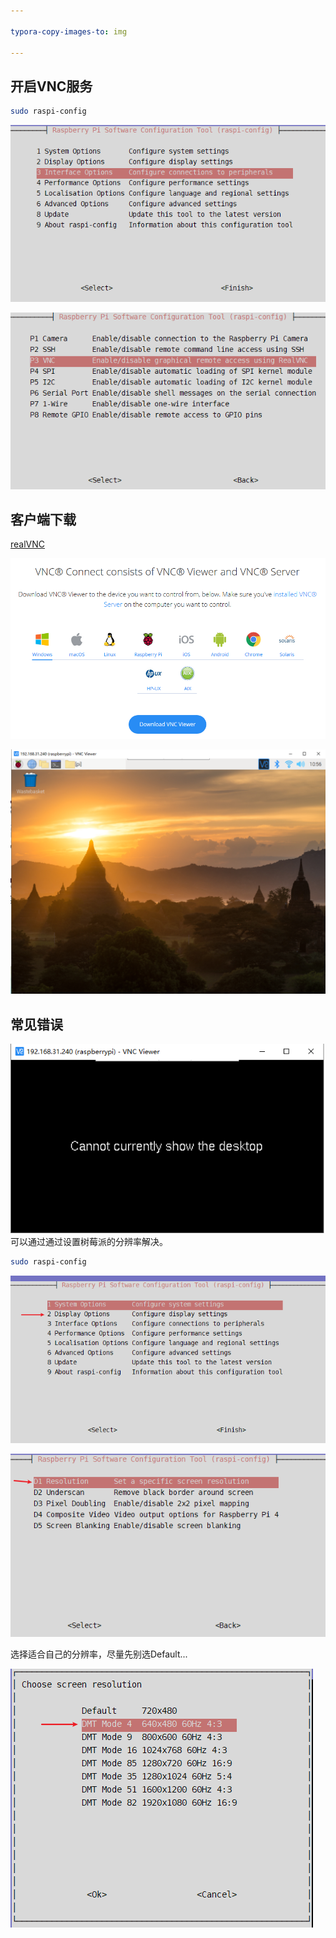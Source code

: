 ```yaml
---

typora-copy-images-to: img

---
```




## 开启VNC服务

```bash
sudo raspi-config
```

![image-20201208185920659](img/pi/image-20201208185920659.png)



![image-20201208185930041](img/pi/image-20201208185930041.png)



## 客户端下载

[realVNC](https://www.realvnc.com/en/connect/download/viewer/windows/)

![image-20201208185519930](img/pi/image-20201208185519930.png)





![image-20201208185650408](img/pi/image-20201208185650408.png)









## 常见错误

![Snipaste_2020-12-07_21-56-04](img/pi/Snipaste_2020-12-07_21-56-04.png)
可以通过通过设置树莓派的分辨率解决。

```bash
sudo raspi-config
```

![image-20201208185240101](img/pi/image-20201208185240101.png)

![image-20201208185256301](img/pi/image-20201208185256301.png)

选择适合自己的分辨率，尽量先别选Default...

![image-20201208185311746](img/pi/image-20201208185311746.png)